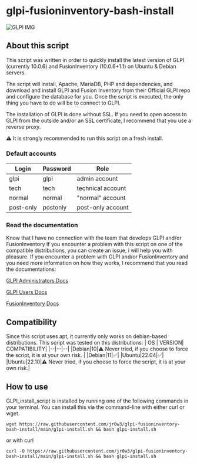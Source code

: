 # glpi-fusioninventory-bash-install

 <img alt="GLPI IMG" src="https://glpi-project.org/wp-content/uploads/2022/01/assets-2.png">

## About this script

This script was written in order to quickly install the latest version of GLPI (currently 10.0.6) and FusionInventory (10.0.6+1.1) on Ubuntu & Debian servers.

The script will install, Apache, MariaDB, PHP and dependencies, and download and install GLPI and Fusion Inventory from their Official GLPI repo and configure the database for you.
Once the script is executed, the only thing you have to do will be to connect to GLPI.

The installation of GLPI is done without SSL. If you need to open access to GLPI from the outside and/or an SSL certificate, I recommend that you use a reverse proxy.

⚠️ It is strongly recommended to run this script on a fresh install.

### Default accounts
| Login | Password | Role |
|--|--|--|
glpi|glpi|admin account
tech|tech|technical account
normal|normal|"normal" account
post-only|postonly|post-only account

### Read the documentation
Know that I have no connection with the team that develops GLPI and/or FusionInventory
If you encounter a problem with this script on one of the compatible distributions, you can create an issue, i will help you with pleasure.
If you encounter a problem with GLPI and/or FusionInventory and you need more information on how they works, I recommend that you read the documentations:

[GLPI Administrators Docs](https://glpi-install.readthedocs.io/)

[GLPI Users Docs](https://glpi-user-documentation.readthedocs.io/)

[FusionInventory Docs](https://documentation.fusioninventory.org/)

## Compatibility
Since this script uses apt, it currently only works on debian-based distributions.
This script was tested on this distributions:
| OS | VERSION| COMPATIBILITY|
|--|--|--|
|Debian|10|⚠️ Never tried, if you choose to force the script, it is at your own risk. |
|Debian|11|✅|
|Ubuntu|22.04|✅|
|Ubuntu|22.10|⚠️ Never tried, if you choose to force the script, it is at your own risk.|


## How to use
GLPI_install_script  is installed by running one of the following commands in your terminal. You can install this via the command-line with either curl or wget.

    wget https://raw.githubusercontent.com/jr0w3/glpi-fusioninventory-bash-install/main/glpi-install.sh && bash glpi-install.sh
or with curl

    curl -O https://raw.githubusercontent.com/jr0w3/glpi-fusioninventory-bash-install/main/glpi-install.sh && bash glpi-install.sh
